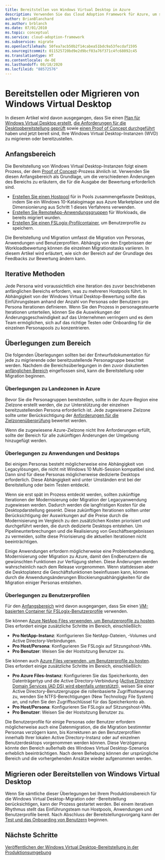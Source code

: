```yaml
---
title: Bereitstellen von Windows Virtual Desktop in Azure
description: Verwenden Sie das Cloud Adoption Framework für Azure, um sich mit bewährten Methoden für die Windows Virtual Desktop-Migration vertraut zu machen, mit denen Sie die Komplexität reduzieren und den Migrationsprozess standardisieren können.
author: BrianBlanchard
ms.author: brblanch
ms.date: 07/01/2010
ms.topic: conceptual
ms.service: cloud-adoption-framework
ms.subservice: migrate
ms.openlocfilehash: 50fea7acb50b2f14cabea51bdc9a53fecdaf1595
ms.sourcegitcommit: 011525720bd9e2d9bcf03a76f371c4fc68092c45
ms.translationtype: HT
ms.contentlocale: de-DE
ms.lasthandoff: 08/18/2020
ms.locfileid: "88572576"
---
```

<!-- cSpell:ignore NTFS Logix -->

# <a name="windows-virtual-desktop-deployment-or-migration"></a>Bereitstellen oder Migrieren von Windows Virtual Desktop

In diesem Artikel wird davon ausgegangen, dass Sie einen [Plan für Windows Virtual Desktop erstellt](./plan.md), [die Anforderungen für die Desktopbereitstellung geprüft](./migrate-assess.md) sowie [einen Proof of Concept durchgeführt](./proof-of-concept.md) haben und jetzt bereit sind, Ihre Windows Virtual Desktop-Instanzen (WVD) zu migrieren oder bereitzustellen.

## <a name="initial-scope"></a>Anfangsbereich

Die Bereitstellung von Windows Virtual Desktop-Instanzen folgt einem Prozess, der dem [Proof of Concept](./proof-of-concept.md)-Prozess ähnlich ist. Verwenden Sie diesen Anfangsbereich als Grundlage, um die verschiedenen Änderungen des Bereichs zu erläutern, die für die Ausgabe der Bewertung erforderlich sind.

- [Erstellen Sie einen Hostpool](/azure/virtual-desktop/create-host-pools-azure-marketplace) für in Pools zusammengefasste Desktops, indem Sie ein Windows&nbsp;10-Katalogimage aus Azure Marketplace und die Dimensionierung aus Schritt 1 dieses Verfahrens verwenden.
- [Erstellen Sie RemoteApp-Anwendungsgruppen](/azure/virtual-desktop/manage-app-groups#create-a-remoteapp-group) für Workloads, die bereits migriert wurden.
- [Erstellen Sie einen FSLogix-Profilcontainer](/azure/virtual-desktop/create-host-pools-user-profile), um Benutzerprofile zu speichern.

Die Bereitstellung und Migration umfasst die Migration von Personas, Anwendungen und Benutzerprofilen. Abhängig von den Ergebnissen der Workloadbewertung können die einzelnen Migrationstasks variieren. In diesem Artikel wird erläutert, wie sich der Bereich auf der Grundlage des Feedbacks zur Bewertung ändern kann.

## <a name="iterative-methodology"></a>Iterative Methoden

Jede Persona wird voraussichtlich eine Iteration des zuvor beschriebenen anfänglichen Bereichs erfordern, was zu mehreren Hostpools führt. In Abhängigkeit von der Windows Virtual Desktop-Bewertung sollte das Einführungsteam anhand der Anzahl von Personas oder Benutzern pro Persona Iterationen definieren. Wenn Sie den Prozess in personagesteuerte Iterationen unterteilen, können Sie die Auswirkungen der Änderungsgeschwindigkeit auf das Unternehmen verringern und es dem Team ermöglichen, sich auf das richtige Testen oder Onboarding für die einzelnen Personapools zu konzentrieren.

## <a name="scope-considerations"></a>Überlegungen zum Bereich

Die folgenden Überlegungen sollten bei der Entwurfsdokumentation für jede zu migrierende oder bereitzustellende Personagruppe beachtet werden. Nachdem die Bereichsüberlegungen in den zuvor diskutierten [anfänglichen Bereich](#initial-scope) eingeflossen sind, kann die Bereitstellung oder Migration beginnen.

### <a name="azure-landing-zone-considerations"></a>Überlegungen zu Landezonen in Azure

Bevor Sie die Personagruppen bereitstellen, sollte in der Azure-Region eine Zielzone erstellt werden, die zur Unterstützung der einzelnen bereitzustellenden Persona erforderlich ist. Jede zugewiesene Zielzone sollte unter Berücksichtigung der [Anforderungen für die Zielzonenüberprüfung](./ready.md) bewertet werden.

Wenn die zugewiesene Azure-Zielzone nicht Ihre Anforderungen erfüllt, sollte der Bereich für alle zukünftigen Änderungen der Umgebung hinzugefügt werden.

### <a name="application-and-desktop-considerations"></a>Überlegungen zu Anwendungen und Desktops

Bei einigen Personas besteht möglicherweise eine Abhängigkeit von Legacylösungen, die nicht mit Windows&nbsp;10 Multi-Session kompatibel sind. Dann sind für diese Personas möglicherweise dedizierte Desktops erforderlich. Diese Abhängigkeit wird unter Umständen erst bei der Bereitstellung oder beim Testen entdeckt.

Wenn sie erst spät im Prozess entdeckt werden, sollten zukünftige Iterationen der Modernisierung oder Migration der Legacyanwendung zugewiesen werden. Dadurch werden die langfristigen Kosten für die Desktopdarstellung gesenkt. Diese zukünftigen Iterationen sollten unter Berücksichtigung der Auswirkungen auf die Preise durch die Modernisierung im Vergleich zu den zusätzlichen Kosten priorisiert und durchgeführt werden, die durch dedizierte Desktops entstehen. Um Pipelineunterbrechungen und die Realisierung von Geschäftsergebnissen zu vermeiden, sollte diese Priorisierung die aktuellen Iterationen nicht beeinträchtigen.

Einige Anwendungen erfordern möglicherweise eine Problembehandlung, Modernisierung oder Migration zu Azure, damit den Endbenutzern die gewünschten Funktionen zur Verfügung stehen. Diese Änderungen werden wahrscheinlich nach dem Release vorgenommen. Wenn stattdessen aber die Desktoplatenz die Geschäftsfunktionen beeinflussen kann, können durch die Anwendungsänderungen Blockierungsabhängigkeiten für die Migration einiger Personas entstehen.

### <a name="user-profile-considerations"></a>Überlegungen zu Benutzerprofilen

Für den [Anfangsbereich](#initial-scope) wird davon ausgegangen, dass Sie einen [VM-basierten Container für FSLogix-Benutzerprofile](/azure/virtual-desktop/create-host-pools-user-profile) verwenden.

Sie können [Azure NetApp Files verwenden, um Benutzerprofile zu hosten](/azure/virtual-desktop/create-fslogix-profile-container). Dies erfordert einige zusätzliche Schritte im Bereich, einschließlich:

- **Pro NetApp-Instanz**: Konfigurieren Sie NetApp-Dateien, -Volumes und Active Directory-Verbindungen.
- **Pro Host/Persona**: Konfigurieren Sie FSLogix auf Sitzungshost-VMs.
- **Pro Benutzer**: Weisen Sie der Hostsitzung Benutzer zu.

Sie können auch [Azure Files verwenden, um Benutzerprofile zu hosten](/azure/virtual-desktop/create-file-share). Dies erfordert einige zusätzliche Schritte im Bereich, einschließlich:

- **Pro Azure Files-Instanz**: Konfigurieren Sie das Speicherkonto, den Datenträgertyp und die Active Directory-Verbindung ([Active Directory Domain Services (AD DS) wird ebenfalls unterstützt](/azure/virtual-desktop/create-profile-container-adds)), weisen Sie einer Active Directory-Benutzergruppe die rollenbasierte Zugriffssteuerung zu, wenden Sie NTFS-Berechtigungen (New Technology File System) an, und rufen Sie den Zugriffsschlüssel für das Speicherkonto ab.
- **Pro Host/Persona**: Konfigurieren Sie FSLogix auf Sitzungshost-VMs.
- **Pro Benutzer**: Weisen Sie der Hostsitzung Benutzer zu.

Die Benutzerprofile für einige Personas oder Benutzer erfordern möglicherweise auch eine Datenmigration, die die Migration bestimmter Personas verzögern kann, bis Korrekturen an den Benutzerprofilen innerhalb Ihrer lokalen Active Directory-Instanz oder auf einzelnen Benutzerdesktops vorgenommen werden können. Diese Verzögerung könnte den Bereich außerhalb des Windows Virtual Desktop-Szenarios erheblich beeinträchtigen. Nach deren Behebung können der ursprüngliche Bereich und die vorhergehenden Ansätze wieder aufgenommen werden.

## <a name="deploy-or-migrate-windows-virtual-desktop"></a>Migrieren oder Bereitstellen von Windows Virtual Desktop

Wenn Sie sämtliche dieser Überlegungen bei Ihrem Produktionsbereich für die Windows Virtual Desktop-Migration oder -Bereitstellung berücksichtigen, kann der Prozess gestartet werden. Bei einem iterativen Rhythmus stellt das Einführungsteam nun Hostpools, Anwendungen und Benutzerprofile bereit. Nach Abschluss der Bereitstellungsvorgang kann der [Test und das Onboarding von Benutzern](./migrate-release.md) beginnen.

## <a name="next-steps"></a>Nächste Schritte

[Veröffentlichen der Windows Virtual Desktop-Bereitstellung in der Produktionsumgebung](./migrate-release.md)
